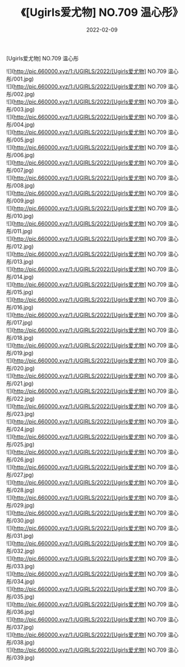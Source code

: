 ﻿---
layout: post
title:  《[Ugirls爱尤物] NO.709 温心彤》
date:   2022-02-09
img: http://pic.660000.xyz/1:/UGIRLS/2022/[Ugirls爱尤物] NO.709 温心彤/000.jpg
categories: [美女, 清纯, 唯美]
---

[Ugirls爱尤物] NO.709 温心彤

 ![](http://pic.660000.xyz/1:/UGIRLS/2022/[Ugirls爱尤物] NO.709 温心彤/001.jpg) <br>![](http://pic.660000.xyz/1:/UGIRLS/2022/[Ugirls爱尤物] NO.709 温心彤/002.jpg) <br>![](http://pic.660000.xyz/1:/UGIRLS/2022/[Ugirls爱尤物] NO.709 温心彤/003.jpg) <br>![](http://pic.660000.xyz/1:/UGIRLS/2022/[Ugirls爱尤物] NO.709 温心彤/004.jpg) <br>![](http://pic.660000.xyz/1:/UGIRLS/2022/[Ugirls爱尤物] NO.709 温心彤/005.jpg) <br>![](http://pic.660000.xyz/1:/UGIRLS/2022/[Ugirls爱尤物] NO.709 温心彤/006.jpg) <br>![](http://pic.660000.xyz/1:/UGIRLS/2022/[Ugirls爱尤物] NO.709 温心彤/007.jpg) <br>![](http://pic.660000.xyz/1:/UGIRLS/2022/[Ugirls爱尤物] NO.709 温心彤/008.jpg) <br>![](http://pic.660000.xyz/1:/UGIRLS/2022/[Ugirls爱尤物] NO.709 温心彤/009.jpg) <br>![](http://pic.660000.xyz/1:/UGIRLS/2022/[Ugirls爱尤物] NO.709 温心彤/010.jpg) <br>![](http://pic.660000.xyz/1:/UGIRLS/2022/[Ugirls爱尤物] NO.709 温心彤/011.jpg) <br>![](http://pic.660000.xyz/1:/UGIRLS/2022/[Ugirls爱尤物] NO.709 温心彤/012.jpg) <br>![](http://pic.660000.xyz/1:/UGIRLS/2022/[Ugirls爱尤物] NO.709 温心彤/013.jpg) <br>![](http://pic.660000.xyz/1:/UGIRLS/2022/[Ugirls爱尤物] NO.709 温心彤/014.jpg) <br>![](http://pic.660000.xyz/1:/UGIRLS/2022/[Ugirls爱尤物] NO.709 温心彤/015.jpg) <br>![](http://pic.660000.xyz/1:/UGIRLS/2022/[Ugirls爱尤物] NO.709 温心彤/016.jpg) <br>![](http://pic.660000.xyz/1:/UGIRLS/2022/[Ugirls爱尤物] NO.709 温心彤/017.jpg) <br>![](http://pic.660000.xyz/1:/UGIRLS/2022/[Ugirls爱尤物] NO.709 温心彤/018.jpg) <br>![](http://pic.660000.xyz/1:/UGIRLS/2022/[Ugirls爱尤物] NO.709 温心彤/019.jpg) <br>![](http://pic.660000.xyz/1:/UGIRLS/2022/[Ugirls爱尤物] NO.709 温心彤/020.jpg) <br>![](http://pic.660000.xyz/1:/UGIRLS/2022/[Ugirls爱尤物] NO.709 温心彤/021.jpg) <br>![](http://pic.660000.xyz/1:/UGIRLS/2022/[Ugirls爱尤物] NO.709 温心彤/022.jpg) <br>![](http://pic.660000.xyz/1:/UGIRLS/2022/[Ugirls爱尤物] NO.709 温心彤/023.jpg) <br>![](http://pic.660000.xyz/1:/UGIRLS/2022/[Ugirls爱尤物] NO.709 温心彤/024.jpg) <br>![](http://pic.660000.xyz/1:/UGIRLS/2022/[Ugirls爱尤物] NO.709 温心彤/025.jpg) <br>![](http://pic.660000.xyz/1:/UGIRLS/2022/[Ugirls爱尤物] NO.709 温心彤/026.jpg) <br>![](http://pic.660000.xyz/1:/UGIRLS/2022/[Ugirls爱尤物] NO.709 温心彤/027.jpg) <br>![](http://pic.660000.xyz/1:/UGIRLS/2022/[Ugirls爱尤物] NO.709 温心彤/028.jpg) <br>![](http://pic.660000.xyz/1:/UGIRLS/2022/[Ugirls爱尤物] NO.709 温心彤/029.jpg) <br>![](http://pic.660000.xyz/1:/UGIRLS/2022/[Ugirls爱尤物] NO.709 温心彤/030.jpg) <br>![](http://pic.660000.xyz/1:/UGIRLS/2022/[Ugirls爱尤物] NO.709 温心彤/031.jpg) <br>![](http://pic.660000.xyz/1:/UGIRLS/2022/[Ugirls爱尤物] NO.709 温心彤/032.jpg) <br>![](http://pic.660000.xyz/1:/UGIRLS/2022/[Ugirls爱尤物] NO.709 温心彤/033.jpg) <br>![](http://pic.660000.xyz/1:/UGIRLS/2022/[Ugirls爱尤物] NO.709 温心彤/034.jpg) <br>![](http://pic.660000.xyz/1:/UGIRLS/2022/[Ugirls爱尤物] NO.709 温心彤/035.jpg) <br>![](http://pic.660000.xyz/1:/UGIRLS/2022/[Ugirls爱尤物] NO.709 温心彤/036.jpg) <br>![](http://pic.660000.xyz/1:/UGIRLS/2022/[Ugirls爱尤物] NO.709 温心彤/037.jpg) <br>![](http://pic.660000.xyz/1:/UGIRLS/2022/[Ugirls爱尤物] NO.709 温心彤/038.jpg) <br>![](http://pic.660000.xyz/1:/UGIRLS/2022/[Ugirls爱尤物] NO.709 温心彤/039.jpg) <br>